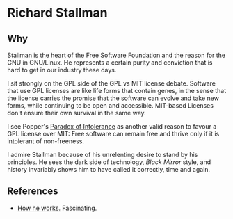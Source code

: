 # Richard Stallman

## Why

Stallman is the heart of the Free Software Foundation and the reason
for the GNU in GNU/Linux. He represents a certain purity and
conviction that is hard to get in our industry these days. 

I sit strongly on the GPL side of the GPL vs MIT license
debate. Software that use GPL licenses are like life forms that
contain genes, in the sense that the license carries the promise that
the software can evolve and take new forms, while continuing to be
open and accessible. MIT-based Licenses don't ensure their own
survival in the same way.

I see Popper's [Paradox of
Intolerance](https://en.wikipedia.org/wiki/Paradox_of_tolerance) as
another valid reason to favour a GPL license over MIT: Free software
can remain free and thrive only if it is intolerant of non-freeness.

I admire Stallman because of his unrelenting desire to stand by his
principles. He sees the dark side of technology, *Black Mirror* style,
and history invariably shows him to have called it correctly, time and
again.

## References

- [How he works.](https://stallman.org/stallman-computing.html)
  Fascinating.
